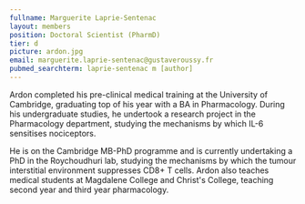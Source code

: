 ```yaml
---
fullname: Marguerite Laprie-Sentenac
layout: members
position: Doctoral Scientist (PharmD)
tier: d
picture: ardon.jpg
email: marguerite.laprie-sentenac@gustaveroussy.fr
pubmed_searchterm: laprie-sentenac m [author] 
---
```

Ardon completed his pre-clinical medical training at the University of Cambridge, graduating top of his year with a BA in Pharmacology. During his undergraduate studies, he undertook a research project in the Pharmacology department, studying the mechanisms by which IL-6 sensitises nociceptors. 

He is on the Cambridge MB-PhD programme and is currently undertaking a PhD in the Roychoudhuri lab, studying the mechanisms by which the tumour interstitial environment suppresses CD8+ T cells. Ardon also teaches medical students at Magdalene College and Christ's College, teaching second year and third year pharmacology. 


